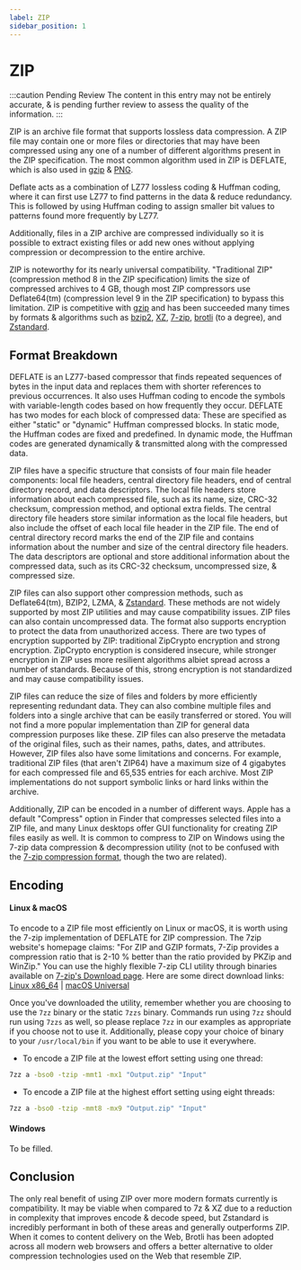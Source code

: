 ```yaml
---
label: ZIP
sidebar_position: 1
---
```


# ZIP

:::caution Pending Review
The content in this entry may not be entirely accurate, & is pending further review to assess the quality of the information.
:::

ZIP is an archive file format that supports lossless data compression. A ZIP file may contain one or more files or directories that may have been compressed using any one of a number of different algorithms present in the ZIP specification. The most common algorithm used in ZIP is DEFLATE, which is also used in [gzip](../data/gzip.md) & [PNG](../images/PNG.md).

Deflate acts as a combination of LZ77 lossless coding & Huffman coding, where it can first use LZ77 to find patterns in the data & reduce redundancy. This is followed by using Huffman coding to assign smaller bit values to patterns found more frequently by LZ77.

Additionally, files in a ZIP archive are compressed individually so it is possible to extract existing files or add new ones without applying compression or decompression to the entire archive.

ZIP is noteworthy for its nearly universal compatibility. "Traditional ZIP" (compression method 8 in the ZIP specification) limits the size of compressed archives to 4 GB, though most ZIP compressors use Deflate64(tm) (compression level 9 in the ZIP specification) to bypass this limitation. ZIP is competitive with [gzip](../data/gzip.md) and has been succeeded many times by formats & algorithms such as [bzip2](../data/bzip2.md), [XZ](../data/xz.md), [7-zip](../data/7z.md), [brotli](../data/brotli.md) (to a degree), and [Zstandard](../data/zstd.md).

## Format Breakdown

DEFLATE is an LZ77-based compressor that finds repeated sequences of bytes in the input data and replaces them with shorter references to previous occurrences. It also uses Huffman coding to encode the symbols with variable-length codes based on how frequently they occur. DEFLATE has two modes for each block of compressed data: These are specified as either "static" or "dynamic" Huffman compressed blocks. In static mode, the Huffman codes are fixed and predefined. In dynamic mode, the Huffman codes are generated dynamically & transmitted along with the compressed data.

ZIP files have a specific structure that consists of four main file header components: local file headers, central directory file headers, end of central directory record, and data descriptors. The local file headers store information about each compressed file, such as its name, size, CRC-32 checksum, compression method, and optional extra fields. The central directory file headers store similar information as the local file headers, but also include the offset of each local file header in the ZIP file. The end of central directory record marks the end of the ZIP file and contains information about the number and size of the central directory file headers. The data descriptors are optional and store additional information about the compressed data, such as its CRC-32 checksum, uncompressed size, & compressed size.

ZIP files can also support other compression methods, such as Deflate64(tm), BZIP2, LZMA, & [Zstandard](../data/zstd.md). These methods are not widely supported by most ZIP utilities and may cause compatibility issues. ZIP files can also contain uncompressed data. The format also supports encryption to protect the data from unauthorized access. There are two types of encryption supported by ZIP: traditional ZipCrypto encryption and strong encryption. ZipCrypto encryption is considered insecure, while stronger encryption in ZIP uses more resilient algorithms albiet spread across a number of standards. Because of this, strong encryption is not standardized and may cause compatibility issues.

ZIP files can reduce the size of files and folders by more efficiently representing redundant data. They can also combine multiple files and folders into a single archive that can be easily transferred or stored. You will not find a more popular implementation than ZIP for general data compression purposes like these. ZIP files can also preserve the metadata of the original files, such as their names, paths, dates, and attributes. However, ZIP files also have some limitations and concerns. For example, traditional ZIP files (that aren't ZIP64) have a maximum size of 4 gigabytes for each compressed file and 65,535 entries for each archive. Most ZIP implementations do not support symbolic links or hard links within the archive.

Additionally, ZIP can be encoded in a number of different ways. Apple has a default "Compress" option in Finder that compresses selected files into a ZIP file, and many Linux desktops offer GUI functionality for creating ZIP files easily as well. It is common to compress to ZIP on Windows using the 7-zip data compression & decompression utility (not to be confused with the [7-zip compression format](../data/7z.md), though the two are related).

## Encoding

#### Linux & macOS

To encode to a ZIP file most efficiently on Linux or macOS, it is worth using the 7-zip implementation of DEFLATE for ZIP compression. The 7zip website's homepage claims: "For ZIP and GZIP formats, 7-Zip provides a compression ratio that is 2-10 % better than the ratio provided by PKZip and WinZip." You can use the highly flexible 7-zip CLI utility through binaries available on [7-zip's Download page](https://www.7-zip.org/download.html). Here are some direct download links: [Linux x86_64](https://www.7-zip.org/a/7z2301-linux-x64.tar.xz) | [macOS Universal](https://www.7-zip.org/a/7z2301-mac.tar.xz)

Once you've downloaded the utility, remember whether you are choosing to use the `7zz` binary or the static `7zzs` binary. Commands run using `7zz` should run using `7zzs` as well, so please replace `7zz` in our examples as appropriate if you choose not to use it. Additionally, please copy your choice of binary to your `/usr/local/bin` if you want to be able to use it everywhere.

- To encode a ZIP file at the lowest effort setting using one thread:
```bash
7zz a -bso0 -tzip -mmt1 -mx1 "Output.zip" "Input"
```

- To encode a ZIP file at the highest effort setting using eight threads:
```bash
7zz a -bso0 -tzip -mmt8 -mx9 "Output.zip" "Input"
```

#### Windows

To be filled.

## Conclusion

The only real benefit of using ZIP over more modern formats currently is compatibility. It may be viable when compared to 7z & XZ due to a reduction in complexity that improves encode & decode speed, but Zstandard is incredibly performant in both of these areas and generally outperforms ZIP. When it comes to content delivery on the Web, Brotli has been adopted across all modern web browsers and offers a better alternative to older compression technologies used on the Web that resemble ZIP.